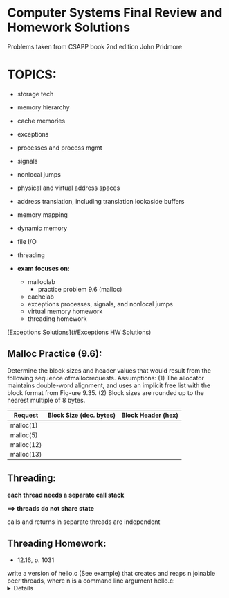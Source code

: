 # Computer Systems Final Review and Homework Solutions
Problems taken from CSAPP book 2nd edition
John Pridmore



# TOPICS:
* storage tech
* memory hierarchy
* cache memories
* exceptions
* processes  and process mgmt
* signals
* nonlocal jumps
* physical and virtual address spaces
* address translation, including translation lookaside buffers
* memory mapping
* dynamic memory
* file I/O
* threading

* __exam focuses on:__
  * malloclab
  	* practice problem 9.6 (malloc)
  * cachelab
  * exceptions processes, signals, and nonlocal jumps
  * virtual memory homework
  * threading homework


[Exceptions Solutions](#Exceptions HW Solutions)


## Malloc Practice (9.6):

Determine the block sizes and header values that would result from the following sequence ofmallocrequests.
Assumptions:
(1) The allocator maintains double-word alignment, and uses an implicit free list with the block format from Fig-ure 9.35.
(2) Block sizes are rounded up to the nearest multiple of 8 bytes.

Request    | Block Size (dec. bytes) | Block Header (hex)
---        |---                      |---
malloc(1)  |                         |
malloc(5)  |                         |
malloc(12) |                         |
malloc(13) |                         |

## Threading:

__each thread needs a separate call stack__

__==> threads do not share state__

calls and returns in separate threads are independent

## Threading Homework:
* 12.16, p. 1031

<summary>
write a version of hello.c (See example) that creates and reaps n joinable peer threads, where n is a command line argument
  hello.c:
<details>
  ```C
  // #include "csapp.h"
  void* thread(void* vargp);

  int main(){
    pthread_t tid;
    Pthread_create(&tid, NULL, thread, NULL);
    Pthread_join(tid, NULL);
    exit(0);
  }

  void* thread(void* vargp) { /* thread routine */
      printf("Hello, world!\n");
      return NULL;
    }
  ```
</details>
</summary>

---

* 12.17, p. 1031:
  * A. The program in Figure 12.44 has a bug. The thread is supposed to sleep for 1 second and then print a string. However, when we run it on our system, nothing prints. Why?

  ```C
  #include <stdio.h>
  #include <stdlib.h>
  #include <unistd.h>
  #include <pthread.h>
  #include <unistd.h>

  void *thread(void *vargp);

  int main() {
    pthread_t tid;
    Pthread_create(&tid, NULL, thread, NULL);
    exit(0);
  }

  /* Thread routine */
  void *thread(void *vargp) {
    Sleep(1);
    printf("Hello, world!\n");
    return NULL;
  }
  ```

  * B. You can fix this bug by replacing the exit function in line 9 with one of two different Pthreads function calls. Which ones?

---
* 12.24, p. 1032:

The functions in the Rio I/O package (Section 10.4) are thread-safe. Are they reentrant as well?

---
## Virtual Memory Homework:
Note: Virtual Addresses are 14bits & Physical Addresses are 12bits

![Sample memory system used for following Qs](samplemem.PNG)

![Mem system cache table](samplememcache.PNG)


Index |13| 12 | 11 | 10 | 9 | 8 | 7 | 6 | 5 | 4 | 3 | 2 | 1 | 0
---   |---|--- |--- |---|---|---|---|---|---|---|---|---|---|---
Bits  |0|0|0|0|0|0|0|0|0|0|0|0|0|0

__TODO: PUT IN Page Table, TLB, and Cache information__

Index | 13 | 12 | 11 | 10 | 9 | 8 | 7 | 6 | 5 | 4 | 3 | 2 | 1 | 0
---   |--- |--- |--- |--- |---|---|---|---|---|---|---|---|---|---
Part |VPN| VPN| VPN| VPN|VPN| VPN|VPN|VPN|VPO|VPO|VPO|VPO|VPO|VPO
Bits  |0|0|0|0|0|0|0|0|0|0|0|0|0|0
---
* 9.11:
  * address:         0x027c
---
* 9.12:

  * address:         0x03a9

---
* 9.13:

  * address:

* 9.14:
*
  *

/*
 * Given an input file hello.txt that consists of the string “Hello, world!\n”,
 * write a C program that uses mmap to change the contents of hello.txt to
 * “Jello, world!\n”.
 */

---

## Exceptions:

* 8.10, p. 788

  * In this chapter, we have introduced some functions with unusual call and return behaviors:
    * setjmp
    * longjmp
    * execve
    * fork


 * Match each function with one of the following behaviors:
   * A. Called once, returns twice.
   * B. Called once, never returns.
   * C. Called once, returns one or more times.


* 8.11, p. 788

```C
#include "csapp.h"
int main() {
   int i;
   for(i=0;i<2;i++)
      Fork();
   printf("hello\n");
   exit(0);
 }
```

* 8.16, p. 790

```C
/* $begin forkprob7 */
#include "csapp.h"
int counter = 1;

int main()
{
    if (fork() == 0) {
	counter--;
	exit(0);
    }
    else {
	Wait(NULL);
	printf("counter = %d\n", ++counter);
    }
    exit(0);
}
/* $end forkprob7 */
```

## <a name="Exceptions HW Solutions"></a>Exceptions HW Solutions:

* 8.23, p. 793

One of your colleagues is thinking of using signals to allow a parent process to count events that occur in a child process. The idea is to notify the parent each time an event occurs by sending it a signal, and letting the parent’s signal handler increment a global counter variable, which the parent can then inspect after the child has terminated. However, when he runs the test program in Figure 8.41 on his system, he discovers that when the parent calls printf, counter always has a value of 2, even though the child has sent five signals to the parent. Perplexed, he comes to you for help. Can you explain the bug?

Code referenced:

```C
/* $begin counterprob */
#include "csapp.h"

int counter = 0;

void handler(int sig)
{
    counter++;
    sleep(1); /* Do some work in the handler */
    return;
}

int main()
{
    int i;

    Signal(SIGUSR2, handler);

    if (Fork() == 0) {  /* Child */
	for (i = 0; i < 5; i++) {
	    Kill(getppid(), SIGUSR2);
	    printf("sent SIGUSR2 to parent\n");
	}
	exit(0);
    }

    Wait(NULL);
    printf("counter=%d\n", counter);
    exit(0);
}
/* $end counterprob */
```

---

# SOLUTIONS:


## Malloc Solution

Thus, we need to store only the 29 high-order bits of the block size, freeing the remaining 3 bits to encode other information. In this case, we are using the least significant of these bits (theallocated bit) to indicate whether the block is allocated or free.

For example, suppose we have an allocated block with a block size of 24 (0x18) bytes. Then its header would be
 0x00000018 | 0x1 = 0x00000019
Similarly, a free block with a block size of 40 (0x28) bytes would have a header of
 0x00000028 | 0x0 = 0x00000028

Determine the block sizes and header values that would result from the following sequence ofmallocrequests.
Assumptions:
(1) The allocator maintains double-word alignment, and uses an implicit free list with the block format from Fig-ure 9.35.
(2) Block sizes are rounded up to the nearest multiple of 8 bytes.

Request    | Block Size (dec. bytes) | Block Header (hex)
---        |---                      |---
malloc(1)  |(4 + 1 = 5)   ==> __8__  | (8  ==> 0x8) + 1 (valid storage) = 0x9
malloc(13) |(13 + 4 = 17) ==> __24__ | (24 ==> 0x18) + 1 (valid storage) = 0x19
malloc(5)  |(5 + 4 = 9)   ==> __16__ | (16 ==> 0x10) + 1 (valid storage) = 0x11
malloc(12) |(12 + 4 = 16) ==> __16__ | (16 ==> 0x10) + 1 (valid storage) = 0x11



## Threading HW Solutions:
* 12.16, p. 1031

  ```C
  // #include "csapp.h"
  #include <stdio.h>
  #include <stdlib.h>
  #include <unistd.h>
  #include <pthread.h>
  #include <unistd.h>

  void* thread(void* vargp) { /* thread routine */
    printf("Hello, world!\n");
    return NULL;
  }
  int main(int argc, char* argv[]){
    int i;
    int t;
    int n = atoi(argv[1]);

  	if (argc != 2){
  		printf("please include the number of threads you would like to create reap \n");
  		return 1;
  	}
  	/*// printf("%d \n",n);*/
  	pthread_t tid;
  	for (i = 0; i < n; i++){
  	    tid = i;
        t = pthread_create(&tid, NULL, thread, NULL);
      }
    for (i = 0; i < n; i ++){
      tid = i;
      t = pthread_join(tid, NULL);
      }
    return(0);
  }
  ```

* 12.17, p. 1031:
  * a. because the thread is never joined so the thread routine is never run
  * b. pthread_join(tid, NULL); or pthread_exit

* 12.24, p. 1032:
  * if the buffers passed to each call (of RIO) are separate, then the functions are reentrant


## Virtual Memory HW Solutions:
* 9.11:
  * address:         0x027c
  * raw binary:      0010 0111 1100
  * adjusted binary: 00 0010 0111 1100

Index |13| 12 | 11 | 10 | 9 | 8 | 7 | 6 | 5 | 4 | 3 | 2 | 1 | 0
---   |---|--- |--- |---|---|---|---|---|---|---|---|---|---|---
---   |---|--- |--- |---|---|---|__TLBi__|__TLBi__|---|---|---|---|---|---
Bits  |0  |0   |0   |0  |1  |0  |0  |1  |1  |1  |1  |1  |0  |0

---   | BIN       | DEC
---   | ---       |---
VPN   | 0000 1001 |9
TLBi  |(00 00)01    |1
TLBt  |0 0010     |1
TLBhit|---        |miss
PgFlt?|---        |N
PPN   |(00)01 0001|17

C. Physical Address:


Index |11  | 10 | 9  | 8  | 7  | 6  | 5  | 4  | 3  | 2  | 1 | 0
---   |--- |--- |--- |--- |--- |--- |--- |--- |--- |--- |---|---
---   |cTag|cTag|cTag|cTag|cTag|cTag|cIdx|cIdx|cIdx|cIdx|cO |cO
Bits  |0   | 1  |0   |0   |0   |1   |1   |1   |1   |1   |0  |0

cTag = cache tag
cIdx = cache index
cO   = cache offset

---   | BIN       | DEC
---   | ---       |---
cO    | 00        |0
cIdx  | 1111      |15 == 0xf
cTag  |(00)01 0001|1
cHit? |---        |N
cByte |---        | -

* 9.14:

```C
#include <stdio.h>
#include <stdlib.h>
#include <unistd.h>
#include <sys/mman.h>
#include <sys/types.h>
#include <fcntl.h>

/*
 * Given an input file hello.txt that consists of the string “Hello, world!\n”,
 * write a C program that uses mmap to change the contents of hello.txt to
 * “Jello, world!\n”.
 */

int main(){
    //FILE * f = fopen("hello.txt", "rw");
    int fd1, size;
    char* bufp;
    fd1 = open("hello.txt", O_RDWR);
    size = getpagesize();
    bufp = mmap(0, size, PROT_READ|PROT_WRITE, MAP_SHARED, fd1, 0);
    //printf("%c \n", bufp[0]);
    bufp[0] = 'J';
    //printf("%c \n", bufp[0]);
    close(fd1);
    return 0;
}
```

## <a name="Exceptions HW Solutions"></a>Exceptions Solutions:

### NOTES:

* Information regarding current processes may be obtained from system functions:
  * getpid- returns the Process ID (pid) of the current process
  * getppid- returns the pid of the current process' parent process, i.e., the process that started the current process

* Fork:
  * parent process creates a child process
  * ```pid_t  fork(void); // Returns: 0 to child, PID of child to parent, −1 on error```
  * __called once, returns twice__
    * returns pid of child to parent
    * retunrs 0 to Child
  * duplicate but separate address space

* execve
  * loads and executes programs
  * __overwrites current code, data, and stack__
  * __called once, (normally) never returns__

  ```C
  #include <unistd.h>
  int execve(const char *filename, char *const argv[], char *const envp[]);
  ```

* setjmp

  ```C
  #include <setjmp.h>
  int setjmp(jmp_buf env);
  int sigsetjmp(sigjmp_buf env, int savesigs);
  ```

* longjmp
  *


* 8.10, p. 788

  * In this chapter, we have introduced some functions with unusual call and return behaviors:
    * setjmp
    * longjmp
    * execve
    * fork

---


 * Match each function with one of the following behaviors:
   * A. Called once, returns twice.
   * B. Called once, never returns.
   * C. Called once, returns one or more times.

* ### 8.10 A:
* setjmp C
* longjmp B
* execve B
* fork A

---

* ### 8.11, p. 788: How many "hello" output lines does this program print?

```C
#include "csapp.h"
int main() {
   int i;
   for(i=0;i<2;i++)
      Fork();
   printf("hello\n");
   exit(0);
 }
```

#### note: n calls to fork result in 2^n processes

* ### 8.11 A:
```
proc1:
  fork() ------------> child1:
    ||                    (i (1) < 2):
    ||                    fork() --------->  grandchild1:
    ||                      ||                  (i (2) == 2):
    ||                      ||                  breaks for loop;
    ||                      ||                  printf("hello\n");
    ||                      ||                  end grandchild1;
    ||                    printf("hello\n")
    ||                    end child1;
    ||
  fork() ------------> child2:
    ||                    (i (2) == 2):
    ||                    breaks loop;
    ||                    printf("hello\n");
    ||                    end child2;
  printf("hello\n");
end proc1;```


hello is printed 4 times:
once by the original process (proc1)
  once by the child (child1) created by the original process' (proc1) fork
    once by the child (grandchild1) created by the child's (child1) fork
  once by the second child (child2) created by the original process (proc1)'s fork
---

* 8.16, p. 790: Q: what's this program's output?

```C
/* $begin forkprob7 */

int counter = 1;

int main() {
  if (fork() == 0) { // if the process is a child, decrement the counter
	 counter--;
	 exit(0);
  } else { // makes the parent wait until its child is finished executing
	 Wait(NULL);
	 printf("counter = %d\n", ++counter); // increments counter to 2 and prints it
  }
  exit(0);
}
/* $end forkprob7 */ ```

* ### 8.16 A:
  ```
  /*OUTPUT*/
  counter = 2
  ```

  * the counter starts at 1.
  * when fork is called (within the if() statement) it creates a child process
    * the child process decrements its counter and terminates
  * the parent process does not share the variable counter with its child, so
  parent.counter is still == 1. parent process increments counter and prints it.

* 8.23, p. 793 Q:

One of your colleagues is thinking of using signals to allow a parent process to count events that occur in a child process. The idea is to notify the parent each time an event occurs by sending it a signal, and letting the parent’s signal handler increment a global counter variable, which the parent can then inspect after the child has terminated. However, when he runs the test program in Figure 8.41 on his system, he discovers that when the parent calls printf, counter always has a value of 2, even though the child has sent five signals to the parent. Perplexed, he comes to you for help. Can you explain the bug?

Code referenced:

```C
/* $begin counterprob */
#include "csapp.h"

int counter = 0;

void handler(int sig)
{
    counter++; // parent increments counter
    sleep(1);  /* Do some work in the handler*/
    return;    // parent is sleeping while the other 4 signals are sent
}

int main() {
  int i;

  Signal(SIGUSR2, handler);

  if (Fork() == 0) {  /* Child */
  	for (i = 0; i < 5; i++) { // child sends signal to parent 5 times
  	    Kill(getppid(), SIGUSR2);
  	    printf("sent SIGUSR2 to parent\n");
  	}
	exit(0);
  }
  Wait(NULL);
  printf("counter=%d\n", counter);
  exit(0);
}
/* $end counterprob */
```

* ### 8.23 A:

The child sends a signal and the parent is interrupted while waiting for the child to terminate. The parent increments the counter to 1 and then sleeps. While the parent is sleeping, the child sends 4 more signals to the parent. These signals set the bit in the bit vector where the signal is pending. Once the parent wakes and returns from the signal handler, the kernel then calls the handler again because of the pending signal. Again, the parent increments the counter. Then, the child exits and the parent prints the value of counter, which is now 2.
